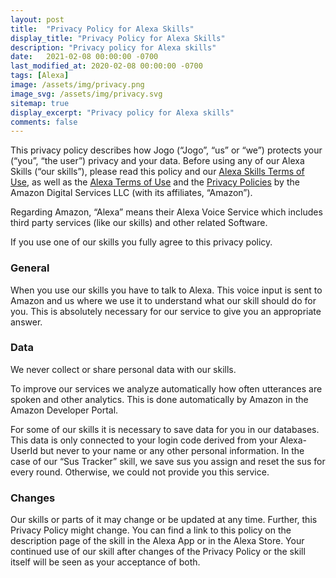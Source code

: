 ```yaml
---
layout: post
title:  "Privacy Policy for Alexa Skills"
display_title: "Privacy Policy for Alexa Skills"
description: "Privacy policy for Alexa skills"
date:   2021-02-08 00:00:00 -0700
last_modified_at: 2020-02-08 00:00:00 -0700
tags: [Alexa]
image: /assets/img/privacy.png
image_svg: /assets/img/privacy.svg
sitemap: true
display_excerpt: "Privacy policy for Alexa skills"
comments: false
---
```

This privacy policy describes how Jogo (“Jogo”, “us” or “we”) protects your (“you”, “the user”) privacy and your data. Before using any of our Alexa Skills (“our skills”), please read this policy and our [Alexa Skills Terms of Use](https://jogo.gg/alexa-terms-of-use), as well as the [Alexa Terms of Use](https://www.amazon.com/gp/help/customer/display.html?nodeId=201809740) and the [Privacy Policies](https://www.amazon.com/privacy) by the Amazon Digital Services LLC (with its affiliates, “Amazon”).

Regarding Amazon, “Alexa” means their Alexa Voice Service which includes third party services (like our skills) and other related Software.

If you use one of our skills you fully agree to this privacy policy.

### General
When you use our skills you have to talk to Alexa. This voice input is sent to Amazon and us where we use it to understand what our skill should do for you. This is absolutely necessary for our service to give you an appropriate answer.

### Data
We never collect or share personal data with our skills.

To improve our services we analyze automatically how often utterances are spoken and other analytics. This is done automatically by Amazon in the Amazon Developer Portal.

For some of our skills it is necessary to save data for you in our databases. This data is only connected to your login code derived from your Alexa-UserId but never to your name or any other personal information. In the case of our “Sus Tracker” skill, we save sus you assign and reset the sus for every round. Otherwise, we could not provide you this service.

### Changes
Our skills or parts of it may change or be updated at any time. Further, this Privacy Policy might change. You can find a link to this policy on the description page of the skill in the Alexa App or in the Alexa Store. Your continued use of our skill after changes of the Privacy Policy or the skill itself will be seen as your acceptance of both.